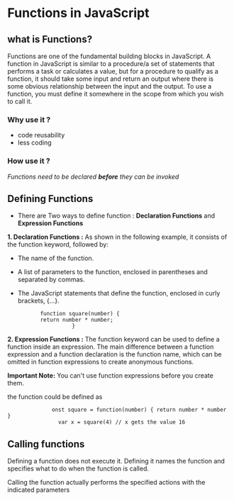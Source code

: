 # Functions in JavaScript

## what is Functions?

Functions are one of the fundamental building blocks in JavaScript. A function in JavaScript is similar to a procedure/a set of statements that performs a task or calculates a value, but for a procedure to qualify as a function, it should take some input and return an output where there is some obvious relationship between the input and the output. To use a function, you must define it somewhere in the scope from which you wish to call it.

### Why use it ?

- code reusability
- less coding

### How use it ?

*Functions need to be declared **before** they can be invoked*

## Defining Functions

- There are Two ways to define function :
**Declaration Functions**  and **Expression Functions**

**1. Declaration Functions :**
 As shown in the following example, it consists of the function keyword, followed by:

- The name of the function.
- A list of parameters to the function, enclosed in parentheses and separated by commas.
- The JavaScript statements that define the function, enclosed in curly brackets, {...}.

             function square(number) {
             return number * number;
                       }

 **2. Expression Functions :**
The function keyword can be used to define a function inside an expression. The main difference between a function expression and a function declaration is the function name, which can be omitted in function expressions to create anonymous functions.

**Important Note:**  You can't use function expressions before you create them.

the function could be defined as

                  onst square = function(number) { return number * number }
                    var x = square(4) // x gets the value 16

## Calling functions

Defining a function does not execute it. Defining it names the function and specifies what to do when the function is called.

Calling the function actually performs the specified actions with the indicated parameters
